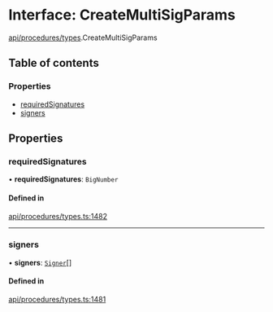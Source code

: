 # Interface: CreateMultiSigParams

[api/procedures/types](../wiki/api.procedures.types).CreateMultiSigParams

## Table of contents

### Properties

- [requiredSignatures](../wiki/api.procedures.types.CreateMultiSigParams#requiredsignatures)
- [signers](../wiki/api.procedures.types.CreateMultiSigParams#signers)

## Properties

### requiredSignatures

• **requiredSignatures**: `BigNumber`

#### Defined in

[api/procedures/types.ts:1482](https://github.com/PolymeshAssociation/polymesh-sdk/blob/fe2e6dd1/src/api/procedures/types.ts#L1482)

___

### signers

• **signers**: [`Signer`](../wiki/api.entities.types#signer)[]

#### Defined in

[api/procedures/types.ts:1481](https://github.com/PolymeshAssociation/polymesh-sdk/blob/fe2e6dd1/src/api/procedures/types.ts#L1481)
